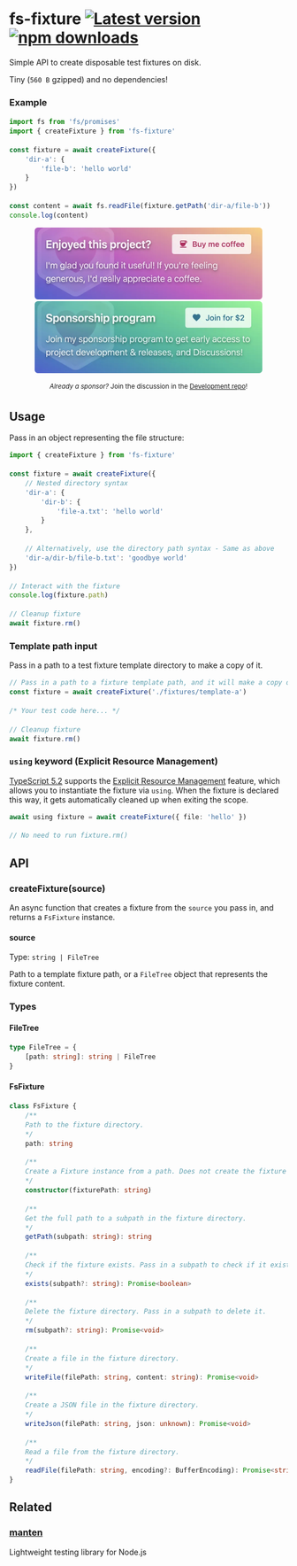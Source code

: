 # fs-fixture [![Latest version](https://badgen.net/npm/v/fs-fixture)](https://npm.im/fs-fixture) [![npm downloads](https://badgen.net/npm/dm/fs-fixture)](https://npm.im/fs-fixture)

Simple API to create disposable test fixtures on disk.

Tiny (`560 B` gzipped) and no dependencies!

### Example
```ts
import fs from 'fs/promises'
import { createFixture } from 'fs-fixture'

const fixture = await createFixture({
    'dir-a': {
        'file-b': 'hello world'
    }
})

const content = await fs.readFile(fixture.getPath('dir-a/file-b'))
console.log(content)
```

<p align="center">
	<a href="https://github.com/sponsors/privatenumber/sponsorships?tier_id=398771"><img width="412" src="https://raw.githubusercontent.com/privatenumber/sponsors/master/banners/assets/donate.webp"></a>
	<a href="https://github.com/sponsors/privatenumber/sponsorships?tier_id=397608"><img width="412" src="https://raw.githubusercontent.com/privatenumber/sponsors/master/banners/assets/sponsor.webp"></a>
</p>
<p align="center"><sup><i>Already a sponsor?</i> Join the discussion in the <a href="https://github.com/pvtnbr/fs-fixture">Development repo</a>!</sup></p>

## Usage

Pass in an object representing the file structure:

```ts
import { createFixture } from 'fs-fixture'

const fixture = await createFixture({
    // Nested directory syntax
    'dir-a': {
        'dir-b': {
            'file-a.txt': 'hello world'
        }
    },

    // Alternatively, use the directory path syntax - Same as above
    'dir-a/dir-b/file-b.txt': 'goodbye world'
})

// Interact with the fixture
console.log(fixture.path)

// Cleanup fixture
await fixture.rm()
```

### Template path input

Pass in a path to a test fixture template directory to make a copy of it.

```ts
// Pass in a path to a fixture template path, and it will make a copy of it
const fixture = await createFixture('./fixtures/template-a')

/* Your test code here... */

// Cleanup fixture
await fixture.rm()
```

### `using` keyword (Explicit Resource Management)

[TypeScript 5.2](https://www.typescriptlang.org/docs/handbook/release-notes/typescript-5-2.html) supports the [Explicit Resource Management](https://github.com/tc39/proposal-explicit-resource-management) feature, which allows you to instantiate the fixture via `using`. When the fixture is declared this way, it gets automatically cleaned up when exiting the scope.

```ts
await using fixture = await createFixture({ file: 'hello' })

// No need to run fixture.rm()
```

## API

### createFixture(source)

An async function that creates a fixture from the `source` you pass in, and returns a `FsFixture` instance.

#### source
Type: `string | FileTree`

Path to a template fixture path, or a `FileTree` object that represents the fixture content.


### Types
#### FileTree

```ts
type FileTree = {
    [path: string]: string | FileTree
}
```

#### FsFixture

```ts
class FsFixture {
    /**
    Path to the fixture directory.
    */
    path: string

    /**
    Create a Fixture instance from a path. Does not create the fixture directory.
    */
    constructor(fixturePath: string)

    /**
	Get the full path to a subpath in the fixture directory.
	*/
    getPath(subpath: string): string

    /**
    Check if the fixture exists. Pass in a subpath to check if it exists.
    */
    exists(subpath?: string): Promise<boolean>

    /**
    Delete the fixture directory. Pass in a subpath to delete it.
    */
    rm(subpath?: string): Promise<void>

    /**
    Create a file in the fixture directory.
    */
    writeFile(filePath: string, content: string): Promise<void>

    /**
    Create a JSON file in the fixture directory.
    */
    writeJson(filePath: string, json: unknown): Promise<void>

    /**
    Read a file from the fixture directory.
    */
    readFile(filePath: string, encoding?: BufferEncoding): Promise<string | Buffer>
}
```

## Related

### [manten](https://github.com/privatenumber/manten)

Lightweight testing library for Node.js
